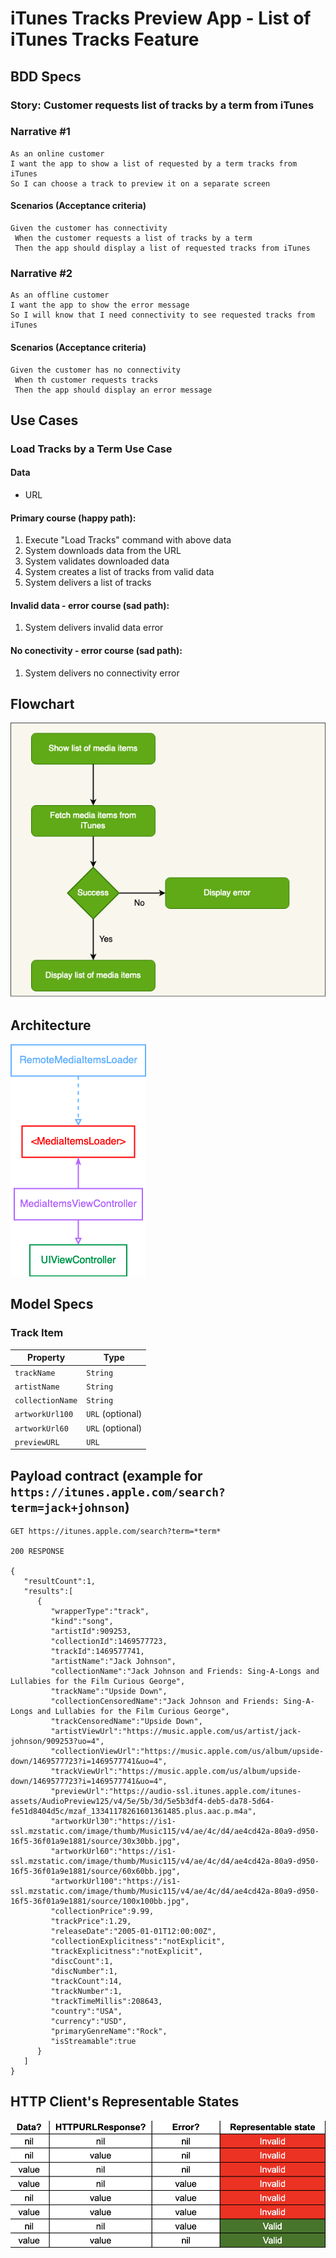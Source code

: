 # iTunes Tracks Preview App - List of iTunes Tracks Feature

## BDD Specs 

### Story: Customer requests list of tracks by a term from iTunes

### Narrative #1

```
As an online customer
I want the app to show a list of requested by a term tracks from iTunes
So I can choose a track to preview it on a separate screen
```

#### Scenarios (Acceptance criteria)

```
Given the customer has connectivity
 When the customer requests a list of tracks by a term
 Then the app should display a list of requested tracks from iTunes 
```

### Narrative #2

```
As an offline customer
I want the app to show the error message
So I will know that I need connectivity to see requested tracks from iTunes 
```

#### Scenarios (Acceptance criteria)

```
Given the customer has no connectivity
 When th customer requests tracks
 Then the app should display an error message
```

## Use Cases

### Load Tracks by a Term Use Case

#### Data

* URL

#### Primary course (happy path):
1. Execute "Load Tracks" command with above data
2. System downloads data from the URL
3. System validates downloaded data
4. System creates a list of tracks from valid data
5. System delivers a list of tracks

#### Invalid data - error course (sad path):
1. System delivers invalid data error

#### No conectivity - error course (sad path):
1. System delivers no connectivity error

## Flowchart

![List of iTunes Media Items Feature](flowchart.png)

## Architecture

![List of iTunes Media Items Feature](Architecture.png)

## Model Specs

### Track Item

| Property                  | Type                |
|---------------------------|---------------------|
| `trackName`               | `String`            |
| `artistName`              | `String`            |
| `collectionName`          | `String`            |
| `artworkUrl100`	          | `URL` (optional)    |
| `artworkUrl60`	          | `URL` (optional)    |
| `previewURL`	             | `URL`               |

## Payload contract (example for `https://itunes.apple.com/search?term=jack+johnson`)
```
GET https://itunes.apple.com/search?term=*term*

200 RESPONSE

{
   "resultCount":1,
   "results":[
      {
         "wrapperType":"track",
         "kind":"song",
         "artistId":909253,
         "collectionId":1469577723,
         "trackId":1469577741,
         "artistName":"Jack Johnson",
         "collectionName":"Jack Johnson and Friends: Sing-A-Longs and Lullabies for the Film Curious George",
         "trackName":"Upside Down",
         "collectionCensoredName":"Jack Johnson and Friends: Sing-A-Longs and Lullabies for the Film Curious George",
         "trackCensoredName":"Upside Down",
         "artistViewUrl":"https://music.apple.com/us/artist/jack-johnson/909253?uo=4",
         "collectionViewUrl":"https://music.apple.com/us/album/upside-down/1469577723?i=1469577741&uo=4",
         "trackViewUrl":"https://music.apple.com/us/album/upside-down/1469577723?i=1469577741&uo=4",
         "previewUrl":"https://audio-ssl.itunes.apple.com/itunes-assets/AudioPreview125/v4/5e/5b/3d/5e5b3df4-deb5-da78-5d64-fe51d8404d5c/mzaf_13341178261601361485.plus.aac.p.m4a",
         "artworkUrl30":"https://is1-ssl.mzstatic.com/image/thumb/Music115/v4/ae/4c/d4/ae4cd42a-80a9-d950-16f5-36f01a9e1881/source/30x30bb.jpg",
         "artworkUrl60":"https://is1-ssl.mzstatic.com/image/thumb/Music115/v4/ae/4c/d4/ae4cd42a-80a9-d950-16f5-36f01a9e1881/source/60x60bb.jpg",
         "artworkUrl100":"https://is1-ssl.mzstatic.com/image/thumb/Music115/v4/ae/4c/d4/ae4cd42a-80a9-d950-16f5-36f01a9e1881/source/100x100bb.jpg",
         "collectionPrice":9.99,
         "trackPrice":1.29,
         "releaseDate":"2005-01-01T12:00:00Z",
         "collectionExplicitness":"notExplicit",
         "trackExplicitness":"notExplicit",
         "discCount":1,
         "discNumber":1,
         "trackCount":14,
         "trackNumber":1,
         "trackTimeMillis":208643,
         "country":"USA",
         "currency":"USD",
         "primaryGenreName":"Rock",
         "isStreamable":true
      }
   ]
}
```

## HTTP Client's Representable States

![HTTP Client Representable States](http_client_representable_states.png)